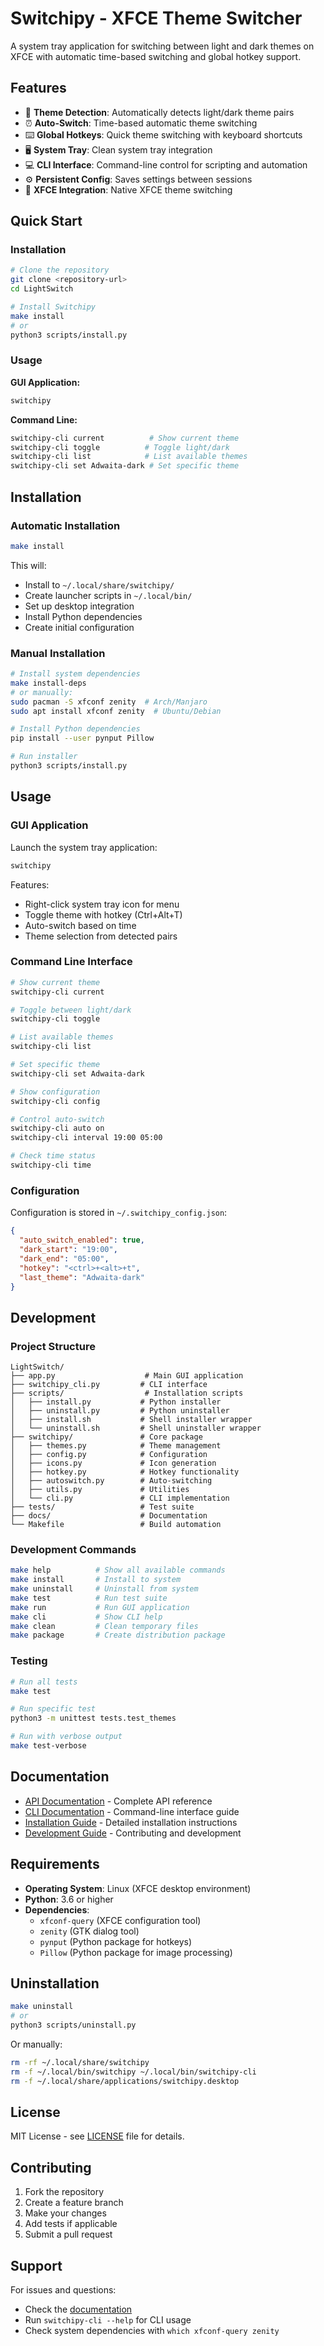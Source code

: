 # Switchipy - XFCE Theme Switcher

A system tray application for switching between light and dark themes on XFCE with automatic time-based switching and global hotkey support.

## Features

- 🎨 **Theme Detection**: Automatically detects light/dark theme pairs
- ⏰ **Auto-Switch**: Time-based automatic theme switching
- ⌨️ **Global Hotkeys**: Quick theme switching with keyboard shortcuts
- 🖥️ **System Tray**: Clean system tray integration
- 💻 **CLI Interface**: Command-line control for scripting and automation
- ⚙️ **Persistent Config**: Saves settings between sessions
- 🎯 **XFCE Integration**: Native XFCE theme switching

## Quick Start

### Installation

```bash
# Clone the repository
git clone <repository-url>
cd LightSwitch

# Install Switchipy
make install
# or
python3 scripts/install.py
```

### Usage

**GUI Application:**
```bash
switchipy
```

**Command Line:**
```bash
switchipy-cli current          # Show current theme
switchipy-cli toggle          # Toggle light/dark
switchipy-cli list            # List available themes
switchipy-cli set Adwaita-dark # Set specific theme
```

## Installation

### Automatic Installation

```bash
make install
```

This will:
- Install to `~/.local/share/switchipy/`
- Create launcher scripts in `~/.local/bin/`
- Set up desktop integration
- Install Python dependencies
- Create initial configuration

### Manual Installation

```bash
# Install system dependencies
make install-deps
# or manually:
sudo pacman -S xfconf zenity  # Arch/Manjaro
sudo apt install xfconf zenity  # Ubuntu/Debian

# Install Python dependencies
pip install --user pynput Pillow

# Run installer
python3 scripts/install.py
```

## Usage

### GUI Application

Launch the system tray application:

```bash
switchipy
```

Features:
- Right-click system tray icon for menu
- Toggle theme with hotkey (Ctrl+Alt+T)
- Auto-switch based on time
- Theme selection from detected pairs

### Command Line Interface

```bash
# Show current theme
switchipy-cli current

# Toggle between light/dark
switchipy-cli toggle

# List available themes
switchipy-cli list

# Set specific theme
switchipy-cli set Adwaita-dark

# Show configuration
switchipy-cli config

# Control auto-switch
switchipy-cli auto on
switchipy-cli interval 19:00 05:00

# Check time status
switchipy-cli time
```

### Configuration

Configuration is stored in `~/.switchipy_config.json`:

```json
{
  "auto_switch_enabled": true,
  "dark_start": "19:00",
  "dark_end": "05:00",
  "hotkey": "<ctrl>+<alt>+t",
  "last_theme": "Adwaita-dark"
}
```

## Development

### Project Structure

```
LightSwitch/
├── app.py                    # Main GUI application
├── switchipy_cli.py         # CLI interface
├── scripts/                  # Installation scripts
│   ├── install.py           # Python installer
│   ├── uninstall.py         # Python uninstaller
│   ├── install.sh           # Shell installer wrapper
│   └── uninstall.sh         # Shell uninstaller wrapper
├── switchipy/               # Core package
│   ├── themes.py            # Theme management
│   ├── config.py            # Configuration
│   ├── icons.py             # Icon generation
│   ├── hotkey.py            # Hotkey functionality
│   ├── autoswitch.py        # Auto-switching
│   ├── utils.py             # Utilities
│   └── cli.py               # CLI implementation
├── tests/                   # Test suite
├── docs/                    # Documentation
└── Makefile                 # Build automation
```

### Development Commands

```bash
make help          # Show all available commands
make install       # Install to system
make uninstall     # Uninstall from system
make test          # Run test suite
make run           # Run GUI application
make cli           # Show CLI help
make clean         # Clean temporary files
make package       # Create distribution package
```

### Testing

```bash
# Run all tests
make test

# Run specific test
python3 -m unittest tests.test_themes

# Run with verbose output
make test-verbose
```

## Documentation

- [API Documentation](docs/API.md) - Complete API reference
- [CLI Documentation](docs/CLI.md) - Command-line interface guide
- [Installation Guide](docs/INSTALLATION.md) - Detailed installation instructions
- [Development Guide](docs/DEVELOPMENT.md) - Contributing and development

## Requirements

- **Operating System**: Linux (XFCE desktop environment)
- **Python**: 3.6 or higher
- **Dependencies**: 
  - `xfconf-query` (XFCE configuration tool)
  - `zenity` (GTK dialog tool)
  - `pynput` (Python package for hotkeys)
  - `Pillow` (Python package for image processing)

## Uninstallation

```bash
make uninstall
# or
python3 scripts/uninstall.py
```

Or manually:
```bash
rm -rf ~/.local/share/switchipy
rm -f ~/.local/bin/switchipy ~/.local/bin/switchipy-cli
rm -f ~/.local/share/applications/switchipy.desktop
```

## License

MIT License - see [LICENSE](LICENSE) file for details.

## Contributing

1. Fork the repository
2. Create a feature branch
3. Make your changes
4. Add tests if applicable
5. Submit a pull request

## Support

For issues and questions:
- Check the [documentation](docs/)
- Run `switchipy-cli --help` for CLI usage
- Check system dependencies with `which xfconf-query zenity`
